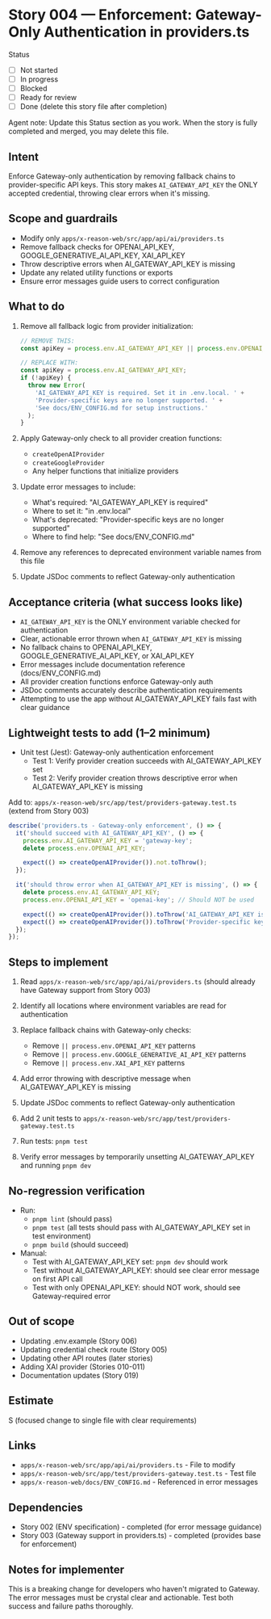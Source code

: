 # Story 004 — Enforcement: Gateway-Only Authentication in providers.ts

Status
- [ ] Not started
- [ ] In progress
- [ ] Blocked
- [ ] Ready for review
- [ ] Done (delete this story file after completion)

Agent note: Update this Status section as you work. When the story is fully completed and merged, you may delete this file.

## Intent

Enforce Gateway-only authentication by removing fallback chains to provider-specific API keys. This story makes `AI_GATEWAY_API_KEY` the ONLY accepted credential, throwing clear errors when it's missing.

## Scope and guardrails

- Modify only `apps/x-reason-web/src/app/api/ai/providers.ts`
- Remove fallback checks for OPENAI_API_KEY, GOOGLE_GENERATIVE_AI_API_KEY, XAI_API_KEY
- Throw descriptive errors when AI_GATEWAY_API_KEY is missing
- Update any related utility functions or exports
- Ensure error messages guide users to correct configuration

## What to do

1. Remove all fallback logic from provider initialization:
   ```typescript
   // REMOVE THIS:
   const apiKey = process.env.AI_GATEWAY_API_KEY || process.env.OPENAI_API_KEY;

   // REPLACE WITH:
   const apiKey = process.env.AI_GATEWAY_API_KEY;
   if (!apiKey) {
     throw new Error(
       'AI_GATEWAY_API_KEY is required. Set it in .env.local. ' +
       'Provider-specific keys are no longer supported. ' +
       'See docs/ENV_CONFIG.md for setup instructions.'
     );
   }
   ```

2. Apply Gateway-only check to all provider creation functions:
   - `createOpenAIProvider`
   - `createGoogleProvider`
   - Any helper functions that initialize providers

3. Update error messages to include:
   - What's required: "AI_GATEWAY_API_KEY is required"
   - Where to set it: "in .env.local"
   - What's deprecated: "Provider-specific keys are no longer supported"
   - Where to find help: "See docs/ENV_CONFIG.md"

4. Remove any references to deprecated environment variable names from this file

5. Update JSDoc comments to reflect Gateway-only authentication

## Acceptance criteria (what success looks like)

- `AI_GATEWAY_API_KEY` is the ONLY environment variable checked for authentication
- Clear, actionable error thrown when `AI_GATEWAY_API_KEY` is missing
- No fallback chains to OPENAI_API_KEY, GOOGLE_GENERATIVE_AI_API_KEY, or XAI_API_KEY
- Error messages include documentation reference (docs/ENV_CONFIG.md)
- All provider creation functions enforce Gateway-only auth
- JSDoc comments accurately describe authentication requirements
- Attempting to use the app without AI_GATEWAY_API_KEY fails fast with clear guidance

## Lightweight tests to add (1–2 minimum)

- Unit test (Jest): Gateway-only authentication enforcement
  - Test 1: Verify provider creation succeeds with AI_GATEWAY_API_KEY set
  - Test 2: Verify provider creation throws descriptive error when AI_GATEWAY_API_KEY is missing

Add to: `apps/x-reason-web/src/app/test/providers-gateway.test.ts` (extend from Story 003)

```typescript
describe('providers.ts - Gateway-only enforcement', () => {
  it('should succeed with AI_GATEWAY_API_KEY', () => {
    process.env.AI_GATEWAY_API_KEY = 'gateway-key';
    delete process.env.OPENAI_API_KEY;

    expect(() => createOpenAIProvider()).not.toThrow();
  });

  it('should throw error when AI_GATEWAY_API_KEY is missing', () => {
    delete process.env.AI_GATEWAY_API_KEY;
    process.env.OPENAI_API_KEY = 'openai-key'; // Should NOT be used

    expect(() => createOpenAIProvider()).toThrow('AI_GATEWAY_API_KEY is required');
    expect(() => createOpenAIProvider()).toThrow('Provider-specific keys are no longer supported');
  });
});
```

## Steps to implement

1) Read `apps/x-reason-web/src/app/api/ai/providers.ts` (should already have Gateway support from Story 003)

2) Identify all locations where environment variables are read for authentication

3) Replace fallback chains with Gateway-only checks:
   - Remove `|| process.env.OPENAI_API_KEY` patterns
   - Remove `|| process.env.GOOGLE_GENERATIVE_AI_API_KEY` patterns
   - Remove `|| process.env.XAI_API_KEY` patterns

4) Add error throwing with descriptive message when AI_GATEWAY_API_KEY is missing

5) Update JSDoc comments to reflect Gateway-only authentication

6) Add 2 unit tests to `apps/x-reason-web/src/app/test/providers-gateway.test.ts`

7) Run tests: `pnpm test`

8) Verify error messages by temporarily unsetting AI_GATEWAY_API_KEY and running `pnpm dev`

## No-regression verification

- Run:
  - `pnpm lint` (should pass)
  - `pnpm test` (all tests should pass with AI_GATEWAY_API_KEY set in test environment)
  - `pnpm build` (should succeed)
- Manual:
  - Test with AI_GATEWAY_API_KEY set: `pnpm dev` should work
  - Test without AI_GATEWAY_API_KEY: should see clear error message on first API call
  - Test with only OPENAI_API_KEY: should NOT work, should see Gateway-required error

## Out of scope

- Updating .env.example (Story 006)
- Updating credential check route (Story 005)
- Updating other API routes (later stories)
- Adding XAI provider (Stories 010-011)
- Documentation updates (Story 019)

## Estimate

S (focused change to single file with clear requirements)

## Links

- `apps/x-reason-web/src/app/api/ai/providers.ts` - File to modify
- `apps/x-reason-web/src/app/test/providers-gateway.test.ts` - Test file
- `apps/x-reason-web/docs/ENV_CONFIG.md` - Referenced in error messages

## Dependencies

- Story 002 (ENV specification) - completed (for error message guidance)
- Story 003 (Gateway support in providers.ts) - completed (provides base for enforcement)

## Notes for implementer

This is a breaking change for developers who haven't migrated to Gateway. The error messages must be crystal clear and actionable. Test both success and failure paths thoroughly.
